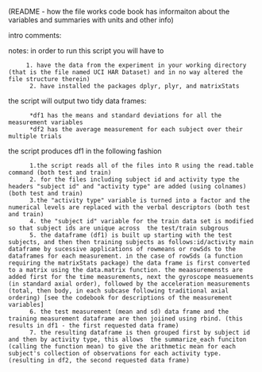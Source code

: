 
(README - how the file works code book has informaiton about the variables and summaries with units and other info)

intro comments: 

notes: in order to run this script you will have to

         1. have the data from the experiment in your working directory (that is the file named UCI HAR Dataset) and in no way altered the file structure therein)
          2. have installed the packages dplyr, plyr, and matrixStats

the script will output two tidy data frames: 

          *df1 has the means and standard deviations for all the measurement variables
          *df2 has the average measurement for each subject over their multiple trials
          
          
the script produces df1 in the following fashion

          1.the script reads all of the files into R using the read.table command (both test and train)
          2. for the files including subject id and activity type the headers "subject id" and "activity type" are added (using colnames) (both test and train)
          3.the "activity type" variable is turned into a factor and the numerical levels are replaced with the verbal descriptors (both test and train)
          4. the "subject id" variable for the train data set is modified so that subject ids are unique across  the test/train subgrous
          5. the dataframe (df1) is built up starting with the test subjects, and then then training subjects as follows:id/activity main dataframe by sucessive applications of rowmeans or rowSds to the dataframes for each measurement. in the case of rowSds (a function requiring the matrixStats package) the data frame is first converted to a matrix using the data.matrix function. the meaasuremensts are added first for the time measurements, next the gyroscope measuements (in standard axial order), followed by the acceleration measurements (total, then body, in each subcase following traditional axial ordering) [see the codebook for descriptions of the measurement variables]
          6. the test measurement (mean and sd) data frame and the training measurement dataframe are then joiined using rbind. (this results in df1 - the first requested data frame)
          7. the resulting dataframe is then grouped first by subject id and then by activity type, this allows  the summarize_each funciton (calling the function mean) to give the arithmetic mean for each subject's collection of observations for each activity type. (resulting in df2, the second requested data frame)
          
